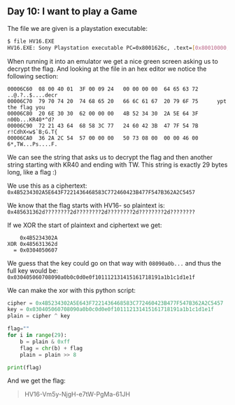 Day 10: I want to play a Game
-----------------------------
The file we are given is a playstation executable:
```bash
$ file HV16.EXE
HV16.EXE: Sony Playstation executable PC=0x8001626c, .text=[0x80010000,0x8800], Stack=0x801ffff0, (Japan area)
```

When running it into an emulator we get a nice green screen asking us to decrypt the flag. And looking at the file in an hex editor we notice the following section:
```
00006C60  08 00 40 01  3F 00 09 24   00 00 00 00  64 65 63 72      ..@.?..$....decr
00006C70  79 70 74 20  74 68 65 20   66 6C 61 67  20 79 6F 75      ypt the flag you
00006C80  20 6E 30 30  62 00 00 00   4B 52 34 30  2A 5E 64 3F       n00b...KR40*^d?
00006C90  72 21 43 64  68 58 3C 77   24 60 42 3B  47 7F 54 7B      r!CdhX<w$`B;G.T{
00006CA0  36 2A 2C 54  57 00 00 00   50 73 08 00  00 00 46 00      6*,TW...Ps....F.
```

We can see the string that asks us to decrypt the flag and then another string starting with KR40 and ending with TW. This string is exactly 29 bytes long, like a flag :)

We use this as a ciphertext: `0x4B5234302A5E643F7221436468583C772460423B477F547B362A2C5457`

We know that the flag starts with HV16- so plaintext is: `0x485631362d????????2d????????2d????????2d????????2d????????`

If we XOR the start of plaintext and ciphertext we get:
```
    0x4B5234302A
XOR 0x485631362d
  = 0x0304050607
```

We guess that the key could go on that way with `08090a0b...` and thus the full key would be: `0x030405060708090a0b0c0d0e0f101112131415161718191a1b1c1d1e1f`

We can make the xor with this python script:
```python
cipher = 0x4B5234302A5E643F7221436468583C772460423B477F547B362A2C5457
key = 0x030405060708090a0b0c0d0e0f101112131415161718191a1b1c1d1e1f
plain = cipher ^ key

flag=""
for i in range(29):
	b = plain & 0xff
	flag = chr(b) + flag
	plain = plain >> 8

print(flag)
```

And we get the flag:

> HV16-Vm5y-NjgH-e7tW-PgMa-61JH
